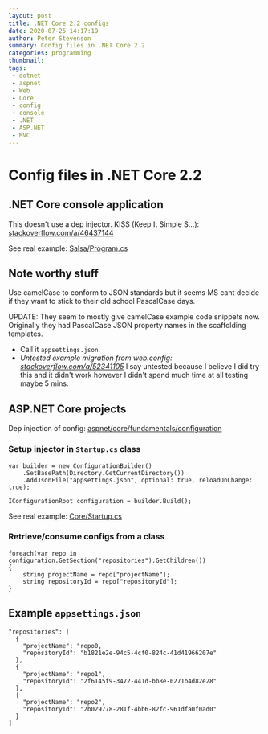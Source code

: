 ```yaml
---
layout: post
title: .NET Core 2.2 configs
date: 2020-07-25 14:17:19
author: Peter Stevenson
summary: Config files in .NET Core 2.2
categories: programming
thumbnail:
tags:
 - dotnet
 - aspnet
 - Web
 - Core
 - config
 - console
 - .NET
 - ASP.NET
 - MVC
---
```


# Config files in .NET Core 2.2

## .NET Core console application

This doesn't use a dep injector. KISS (Keep It Simple S...): [stackoverflow.com/a/46437144](https://stackoverflow.com/a/46437144)

See real example: [Salsa/Program.cs](https://bitbucket.org/2E0PGS/salsa/src/master/Salsa/Program.cs)

## Note worthy stuff

Use camelCase to conform to JSON standards but it seems MS cant decide if they want to stick to their old school PascalCase days. 

UPDATE: They seem to mostly give camelCase example code snippets now. Originally they had PascalCase JSON property names in the scaffolding templates.

* Call it `appsettings.json`.
* _Untested example migration from web.config: [stackoverflow.com/a/52341105](https://stackoverflow.com/a/52341105)_ I say untested because I believe I did try this and it didn't work however I didn't spend much time at all testing maybe 5 mins.

## ASP.NET Core projects

Dep injection of config: [aspnet/core/fundamentals/configuration](https://docs.microsoft.com/en-us/aspnet/core/fundamentals/configuration/index?view=aspnetcore-2.2)

### Setup injector in `Startup.cs` class

```
var builder = new ConfigurationBuilder()
    .SetBasePath(Directory.GetCurrentDirectory())
    .AddJsonFile("appsettings.json", optional: true, reloadOnChange: true);

IConfigurationRoot configuration = builder.Build();
```

See real example: [Core/Startup.cs](https://bitbucket.org/2E0PGS/core/src/master/Core/Startup.cs)

### Retrieve/consume configs from a class

```
foreach(var repo in configuration.GetSection("repositories").GetChildren())
{
    string projectName = repo["projectName"];
    string repositoryId = repo["repositoryId"];
}
```

## Example `appsettings.json`

```
"repositories": [
  {
    "projectName": "repo0,
    "repositoryId": "b1821e2e-94c5-4cf0-824c-41d41966207e"
  },
  {
    "projectName": "repo1",
    "repositoryId": "2f6145f9-3472-441d-bb8e-0271b4d82e28"
  },
  {
    "projectName": "repo2",
    "repositoryId": "2b029778-281f-4bb6-82fc-961dfa0f0ad0"
  }
]
```